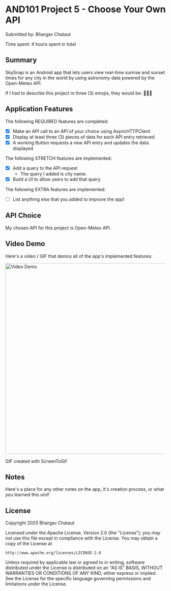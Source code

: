 # AND101 Project 5 - Choose Your Own API

Submitted by: Bhargav Chataut

Time spent: 4 hours spent in total

## Summary

SkySnap is an Android app that lets users view real-time sunrise and sunset times for any city in the world by using astronomy data powered by the Open-Meteo API.

If I had to describe this project in three (3) emojis, they would be: 🌅📍🔭

## Application Features

<!-- (This is a comment) Please be sure to change the [ ] to [x] for any features you completed.  If a feature is not checked [x], you might miss the points for that item! -->

The following REQUIRED features are completed:

- [X] Make an API call to an API of your choice using AsyncHTTPClient
- [X] Display at least three (3) pieces of data for each API entry retrieved
- [X] A working Button requests a new API entry and updates the data displayed

The following STRETCH features are implemented:

- [X] Add a query to the API request
  - The query I added is city name.
- [X] Build a UI to allow users to add that query

The following EXTRA features are implemented:

- [ ] List anything else that you added to improve the app!

## API Choice

My chosen API for this project is Open-Meteo API.

## Video Demo

Here's a video / GIF that demos all of the app's implemented features:

<img src="app/assets/SkyNap.gif" title="SkySnap Demo" alt="Video Demo" width="600" />


GIF created with ScreenToGif

## Notes

Here's a place for any other notes on the app, it's creation process, or what you learned this unit!

## License

Copyright 2025 Bhargav Chataut

Licensed under the Apache License, Version 2.0 (the "License");
you may not use this file except in compliance with the License.
You may obtain a copy of the License at

    http://www.apache.org/licenses/LICENSE-2.0

Unless required by applicable law or agreed to in writing, software
distributed under the License is distributed on an "AS IS" BASIS,
WITHOUT WARRANTIES OR CONDITIONS OF ANY KIND, either express or implied.
See the License for the specific language governing permissions and
limitations under the License.
